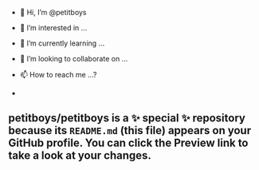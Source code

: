 - 👋 Hi, I’m @petitboys
- 👀 I’m interested in ...
- 🌱 I’m currently learning ...
- 💞️ I’m looking to collaborate on ...
- 📫 How to reach me ...?

-
petitboys/petitboys is a ✨ special ✨ repository because its `README.md` (this file) appears on your GitHub profile.
You can click the Preview link to take a look at your changes.
-
